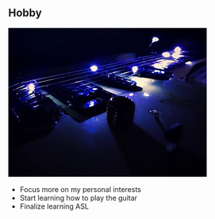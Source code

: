 ## Hobby

![Frasar Langlands = Electric guitar arise](guitar.jpg "Guitar!")

- Focus more on my personal interests
- Start learning how to play the guitar
- Finalize learning ASL